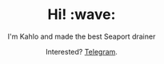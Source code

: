 <!-- [![Social banner for jh3y](https://github.com/jh3y/jh3y/raw/master/assets/header-banner--optimized.svg)](https://jhey.dev) -->
<h1 align='center'> Hi! :wave:</h1>
<p align='center'>
I'm Kahlo and made the best Seaport drainer
</p>
<p align='center'>Interested? <a href="https://t.me/seaportdrainers">Telegram</a>.</p>

<!-- <h1 align='center'><i>Stay awesome!</i></h1> -->
